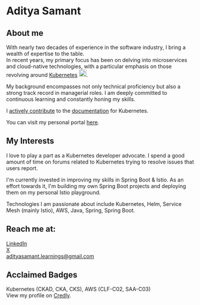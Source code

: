 # Aditya Samant

## About me
With nearly two decades of experience in the software industry, I bring a wealth of
expertise to the table.  
In recent years, my primary focus has been on delving into microservices and
cloud-native technologies, with a particular emphasis on those revolving around [Kubernetes](https://kubernetes.io/) <img src="https://upload.wikimedia.org/wikipedia/commons/3/39/Kubernetes_logo_without_workmark.svg" width="20" height="20" />.

My background encompasses not only technical proficiency but also a strong track record in managerial roles. I am deeply committed to continuous learning and constantly honing my skills.

I [actively contribute](https://adityasamant-learnings.com/blog/1/kubernetes/kubernetes-contributions.html) to the [documentation](https://github.com/kubernetes/website) for Kubernetes.

You can visit my personal portal [here](https://adityasamant.dev).

## My Interests
I love to play a part as a Kubernetes developer advocate. I spend a good amount of time on forums related to Kubernetes trying to resolve issues that users report.

I'm currently invested in improving my skills in Spring Boot & Istio.
As an effort towards it, I'm building my own Spring Boot projects and deploying them on my personal Istio playground.

Technologies I am passionate about include Kubernetes, Helm, Service Mesh (mainly Istio), AWS, Java, Spring, Spring Boot.

## Reach me at:
[LinkedIn](www.linkedin.com/in/aditya-samant)  
[X](https://twitter.com/adityaoncloud)  
adityasamant.learnings@gmail.com


## Acclaimed Badges
Kubernetes (CKAD, CKA, CKS), AWS (CLF-C02, SAA-C03)  
View my profile on [Credly](https://www.credly.com/users/adityasamant/badges).



<!--
**adityasamant25/adityasamant25** is a ✨ _special_ ✨ repository because its `README.md` (this file) appears on your GitHub profile.

Here are some ideas to get you started:

- 🔭 I’m currently working on ...
- 🌱 I’m currently learning ...
- 👯 I’m looking to collaborate on ...
- 🤔 I’m looking for help with ...
- 💬 Ask me about ...
- 📫 How to reach me: ...
- 😄 Pronouns: ...
- ⚡ Fun fact: ...
-->
